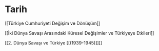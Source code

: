 # Tarih

[[Türkiye Cumhuriyeti  Değişim ve Dönüşüm]]

[[İki Dünya Savaşı Arasındaki Küresel Değişimler ve Türkiyeye Etkileri]]

[[2. Dünya Savaşı ve Türkiye [[(1939-1945)]]]]